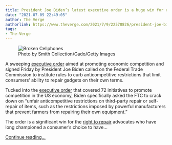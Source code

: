 ```yaml
---
title: President Joe Biden’s latest executive order is a huge win for right to repair
date: "2021-07-09 22:49:05"
author: The Verge
authorlink: https://www.theverge.com/2021/7/9/22570826/president-joe-biden-executive-order-right-to-repair
tags:
- The-Verge
---
```

<figure>
      <img alt="Broken Cellphones" src="https://cdn.vox-cdn.com/thumbor/egh-aJm5HvcFBkiyM1sh4Ju1yyk=/0x417:5000x3750/1310x873/cdn.vox-cdn.com/uploads/chorus_image/image/69563721/1084203064.0.jpg" />
        <figcaption>Photo by Smith Collection/Gado/Getty Images</figcaption>
    </figure>

  <p id="KOFDJA">A sweeping <a href="https://www.theverge.com/2021/5/7/22424363/ftc-repair-restrictions-report-nixing-the-fix-smartphones-automakers">executive order</a> aimed at promoting economic competition and signed Friday by President Joe Biden called on the Federal Trade Commission to institute rules to curb anticompetitive restrictions that limit consumers’ ability to repair gadgets on their own terms.</p>
<p id="yh7X5N">Tucked into the <a href="https://www.whitehouse.gov/briefing-room/presidential-actions/2021/07/09/executive-order-on-promoting-competition-in-the-american-economy/">executive order</a> that covered 72 initiatives to promote competition in the US economy, Biden specifically asked the FTC to crack down on “unfair anticompetitive restrictions on third-party repair or self-repair of items, such as the restrictions imposed by powerful manufacturers that prevent farmers from repairing their own equipment.” </p>
<p id="jk3en3">The order is a significant win for the <a href="https://www.theverge.com/2020/11/4/21549129/massachusetts-right-to-repair-question-1-wireless-car-data-passes">right to repair</a> advocates who have long championed a consumer’s choice to have...</p>
  <p>
    <a href="https://www.theverge.com/2021/7/9/22570826/president-joe-biden-executive-order-right-to-repair">Continue reading&hellip;</a>
  </p>